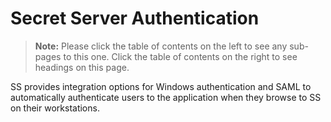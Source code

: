 [title]: # (Authentication)
[tags]: # (Authentication)
[priority]: # (1000)

# Secret Server Authentication

> **Note:** Please click the table of contents on the left to see any sub-pages to this one. Click the table of contents on the right to see headings on this page.

SS provides integration options for Windows authentication and SAML to automatically authenticate users to the application when they browse to SS on their workstations.